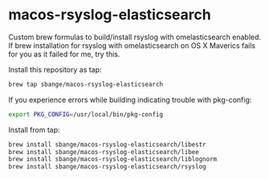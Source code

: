 macos-rsyslog-elasticsearch
===========================

Custom brew formulas to build/install rsyslog with omelasticsearch enabled. If brew installation for rsyslog with omelasticsearch on OS X Maverics fails for you as it failed for me, try this.

Install this repository as tap:
```bash
brew tap sbange/macos-rsyslog-elasticsearch
```

If you experience errors while building indicating trouble with pkg-config:
```bash
export PKG_CONFIG=/usr/local/bin/pkg-config
```

Install from tap:
```bash
brew install sbange/macos-rsyslog-elasticsearch/libestr
brew install sbange/macos-rsyslog-elasticsearch/libee
brew install sbange/macos-rsyslog-elasticsearch/liblognorm
brew install sbange/macos-rsyslog-elasticsearch/rsyslog
```
